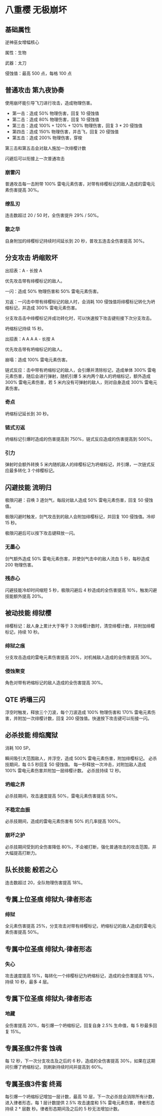 # 八重樱 无极崩坏

## 基础属性

逆神巫女增幅核心

属性：生物

武器：太刀

侵蚀值：最高 500 点，每格 100 点

## 普通攻击 第九夜协奏

使用崩坏能引导飞刀进行攻击，造成物理伤害。

* 第一击：造成 50% 物理伤害，回复 10 侵蚀值
* 第二击：造成 80% 物理伤害，回复 10 侵蚀值
* 第三击：造成 100% + 120% + 120% 物理伤害，回复 3 * 20 侵蚀值
* 第四击：造成 150% 物理伤害，并击飞，回复 20 侵蚀值
* 第五击：造成 200% 物理伤害，穿梭

第三击和第五击会对敌人施加一次绯樱计数

闪避后可以衔接上一次普通攻击

### 崩雷闪

普通攻击每一击附带 100% 雷电元素伤害，对带有绯樱标记的敌人造成的雷电元素伤害提高 30%。

### 缭乱刃

连击数超过 20 / 50 时，全伤害提升 29% / 50%。

### 散之华

自身附加的绯樱标记持续时间延长到 20 秒，普攻五连击全伤害提高 30%。

## 分支攻击 坍缩败坏

出招表：A - 长按 A

优先攻击带有绯樱标记的敌人。

一闪：造成 50% 物理伤害和 50% 雷电元素伤害。

刃返：一闪击中带有绯樱标记的敌人时，会消耗 100 侵蚀值将绯樱标记转化为坍缩标记，并造成 300% 雷电元素伤害。

分支攻击击中绯樱标记并成功转化时，可以快速按下攻击键衔接下次分支攻击。

坍缩标记持续 15 秒。

出招表：A A A A - 长按 A

优先攻击带有坍缩标记的敌人。

崩塌：造成 100% 雷电元素伤害。

链式反应：击中带有坍缩标记的敌人，会引爆并清除标记，造成单体 300% 雷电元素伤害，随后会进行弹射，随机引爆 5 米内两个敌人的坍缩标记，额外造成 300% 雷电元素伤害，若 5 米内没有可弹射的敌人，则对自身造成 300% 雷电元素伤害。

### 奇点

坍缩标记延长到 30 秒。

### 链式刃返

坍缩标记引爆时造成的伤害提高到 750%，链式反应造成的伤害提高到 500%。

### 引力

弹射时会额外转换 5 米内随机敌人的绯樱标记为坍缩标记，并引爆，一次链式反应最多转化 3 个绯樱标记。

## 闪避技能 流明归

极限闪避：召唤 3 道剑气，每段对敌人造成 50% 雷电元素伤害，回复 50 侵蚀值。

极限闪避时触发，剑气攻击到的敌人会附加绯樱标记，并回复 100 侵蚀值。冷却 15 秒。

极限闪避后可以按下攻击键释放一闪。

### 无墨心

剑气额外造成 50% 雷电元素伤害，并使剑气击中的敌人流血 5 秒，每秒造成 200 物理伤害。

### 残赤心

闪避技能冷却时间缩短 5 秒，极限闪避后 4 秒造成的全伤害提高 10%，触发闪避技能额外提高 20%。

## 被动技能 绯狱樱

绯樱标记：敌人身上累计大于等于 3 次绯樱计数时，清空绯樱计数，并附加绯樱标记，持续 10 秒。

### 绯狱之痕

分支攻击造成的雷电元素伤害提高 20%，对机械敌人造成的全伤害提高 30%。

### 侵蚀聚变

角色对带有坍缩标记的敌人造成的全伤害提高 30%。

## QTE 坍塌三闪

浮空时触发，释放三个刀波，每个刀波造成 100% 物理伤害和 170% 雷电元素伤害，并附加一次绯樱计数，回复 200 侵蚀值。快速按下攻击键可以衔接一闪。

## 必杀技能 绯焰魔狱

消耗 100 SP。

瞬间吸引大范围敌人，并浮空，造成 500% 雷电元素伤害，附加绯樱标记。
必杀技期间，每 0.5 秒回复 50 侵蚀值。
每一秒释放一次冲击，对附加敌人造成 100% 雷电元素伤害并附加一层绯樱计数。
必杀技持续 12 秒。

### 坍缩之界

必杀技期间，攻击速度提高 50%，雷电元素伤害提高 50%。

### 不稳定血振

必杀技期间，造成的雷电元素伤害有 50% 的几率提高 100%。

### 崩坏之护

必杀技期间受到的全伤害降低 80%，不会被打断，强化普通攻击的攻击范围，并大幅提高打断力。

## 队长技能 般若之心

连击数超过 20，全队物理伤害提高 18%。

## 专属上位圣痕 绯狱丸·律者形态

### 绯狱

全元素伤害提高 25%，分支攻击对带有绯樱标记，坍缩标记的敌人造成的雷电元素伤害提高 50%。

## 专属中位圣痕 绯狱丸·律者形态

### 失心

攻击速度提高 15%，每转化一个绯樱标记为坍缩标记，造成的全伤害提高 10%，持续 10 秒，最多 4 层。

## 专属下位圣痕 绯狱丸·律者形态

### 地藏

全伤害提高 20%，每引爆一个坍缩标记，回复自身 2.5% 生命值，每 5 秒最多回复 15%。

## 专属圣痕2件套 蚀魂

每 12 秒，下一次分支攻击及之后的 6 秒，造成的全伤害提高 30%，如果在这期间引爆了坍缩标记，则刷新持续时间并提高到 60%。

## 专属圣痕3件套 终焉

每引爆一个坍缩标记增加一层计数，最高 10 层，下一次必杀技会消除所有计数，进入律者形态，每 1 层计数提供 2.5% 攻击速度和 5% 雷电元素伤害，律者形态持续 2 * 层数 秒。律者形态期间及之后的 5 秒无法增加计数。
